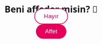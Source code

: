 
<html lang="tr">
<head>
  <meta charset="UTF-8" />
  <meta name="viewport" content="width=device-width, initial-scale=1" />
  <title>Beni Affet...</title>
  <style>
    body {
      font-family: 'Segoe UI', sans-serif;
      background: url('bg.jpg') no-repeat center center fixed;
      background-size: cover;
      display: flex;
      flex-direction: column;
      align-items: center;
      justify-content: center;
      height: 100vh;
      margin: 0;
      overflow: hidden;
      text-align: center;
    }

    h1 {
      font-size: 2.2rem;
      margin-bottom: 20px;
      color: white;
      text-shadow: 1px 1px 3px #000;
    }

    .btn {
      font-size: 1.2rem;
      padding: 12px 28px;
      margin: 10px;
      border: none;
      border-radius: 30px;
      cursor: pointer;
      transition: all 0.3s ease;
      position: relative;
      z-index: 2;
    }

    #yesBtn {
      background-color: #e6005c;
      color: white;
    }

    #noBtn {
      background-color: #fff;
      color: #e6005c;
      border: 2px solid #e6005c;
      position: absolute;
    }

    .heart {
      font-size: 2rem;
      margin-top: 20px;
      display: none;
      animation: pop 0.5s ease forwards;
      color: white;
      text-shadow: 1px 1px 3px #000;
    }

    @keyframes pop {
      0% { transform: scale(0); opacity: 0; }
      100% { transform: scale(1.2); opacity: 1; }
    }

    audio {
      display: none;
    }
  </style>
</head>
<body>

  <h1>Beni affeder misin? 🥺</h1>
  <button id="yesBtn" class="btn" onclick="affet()">Affet</button>
  <button id="noBtn" class="btn" onclick="kac()">Hayır</button>

  <div class="heart" id="heart">❤️ Seni Seviyorum ❤️</div>

  <audio id="music" autoplay loop>
    <source src="https://example.com/gazapizm.mp3" type="audio/mpeg" />
  </audio>

  <script>
    const noBtn = document.getElementById("noBtn");
    const music = document.getElementById("music");

    function resetNoBtn() {
      noBtn.style.top = "50%";
      noBtn.style.left = "50%";
    }

    resetNoBtn();

    function kac() {
      const x = Math.random() * (window.innerWidth - 100);
      const y = Math.random() * (window.innerHeight - 100);
      noBtn.style.left = `${x}px`;
      noBtn.style.top = `${y}px`;

      kac.sayac = (kac.sayac || 0) + 1;
      if (kac.sayac > 7) {
        noBtn.innerText = "Peki... Affettim 😭";
        noBtn.style.backgroundColor = "#e6005c";
        noBtn.style.color = "white";
        noBtn.style.border = "none";
        noBtn.style.cursor = "default";
        noBtn.onclick = null;
      }
    }

    function affet() {
      document.getElementById("heart").style.display = "block";
      music.play();
    }
  </script>
</body>
</html>
